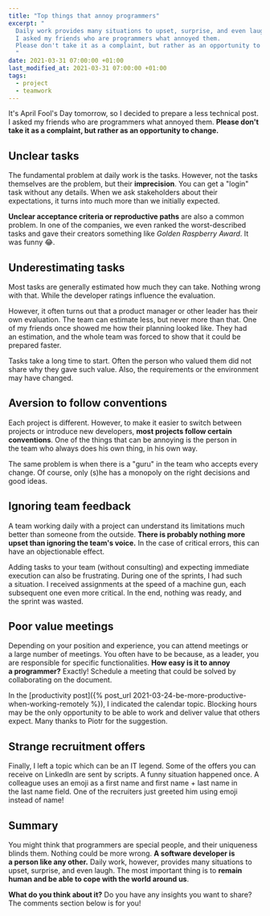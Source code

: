 ```yaml
---
title: "Top things that annoy programmers"
excerpt: "
  Daily work provides many situations to upset, surprise, and even laugh.
  I asked my friends who are programmers what annoyed them.
  Please don't take it as a complaint, but rather as an opportunity to change.
  "
date: 2021-03-31 07:00:00 +01:00
last_modified_at: 2021-03-31 07:00:00 +01:00
tags:
  - project
  - teamwork
---
```


  It's April Fool's Day tomorrow, so I decided to prepare a less technical post.
  I asked my friends who are programmers what annoyed them.
  **Please don't take it as a complaint, but rather as an opportunity to change.**

## Unclear tasks

  The fundamental problem at daily work is the tasks.
  However, not the tasks themselves are the problem, but their **imprecision**.
  You can get a "login" task without any details.
  When we ask stakeholders about their expectations, it turns into much more than we initially expected.

  **Unclear acceptance criteria or reproductive paths** are also a common problem.
  In one of the companies, we even ranked the worst-described tasks and gave their creators something like *Golden Raspberry Award*.
  It was funny 😂.

## Underestimating tasks

  Most tasks are generally estimated how much they can take.
  Nothing wrong with that.
  While the developer ratings influence the evaluation.

  However, it often turns out that a product manager or other leader has their own evaluation.
  The team can estimate less, but never more than that.
  One of my friends once showed me how their planning looked like.
  They had an estimation, and the whole team was forced to show that it could be prepared faster.

  Tasks take a long time to start.
  Often the person who valued them did not share why they gave such value.
  Also, the requirements or the environment may have changed.

## Aversion to follow conventions

  Each project is different.
  However, to make it easier to switch between projects or introduce new developers, **most projects follow certain conventions**.
  One of the things that can be annoying is the person in the team who always does his own thing, in his own way.

  The same problem is when there is a "guru" in the team who accepts every change.
  Of course, only (s)he has a monopoly on the right decisions and good ideas.

## Ignoring team feedback

  A team working daily with a project can understand its limitations much better than someone from the outside.
  **There is probably nothing more upset than ignoring the team's voice.**
  In the case of critical errors, this can have an objectionable effect.

  Adding tasks to your team (without consulting) and expecting immediate execution can also be frustrating.
  During one of the sprints, I had such a situation.
  I received assignments at the speed of a machine gun, each subsequent one even more critical.
  In the end, nothing was ready, and the sprint was wasted.

## Poor value meetings

  Depending on your position and experience, you can attend meetings or a large number of meetings.
  You often have to be because, as a leader, you are responsible for specific functionalities.
  **How easy is it to annoy a programmer?**
  Exactly!
  Schedule a meeting that could be solved by collaborating on the document.

  In the [productivity post]({% post_url 2021-03-24-be-more-productive-when-working-remotely %}), I indicated the calendar topic.
  Blocking hours may be the only opportunity to be able to work and deliver value that others expect.
  Many thanks to Piotr for the suggestion.

## Strange recruitment offers

  Finally, I left a topic which can be an IT legend.
  Some of the offers you can receive on LinkedIn are sent by scripts.
  A funny situation happened once.
  A colleague uses an emoji as a first name and first name + last name in the last name field.
  One of the recruiters just greeted him using emoji instead of name!

## Summary

  You might think that programmers are special people, and their uniqueness blinds them.
  Nothing could be more wrong.
  **A software developer is a person like any other.**
  Daily work, however, provides many situations to upset, surprise, and even laugh.
  The most important thing is to **remain human and be able to cope with the world around us**.

  **What do you think about it?**
  Do you have any insights you want to share?
  The comments section below is for you!
